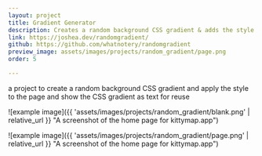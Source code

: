 ```yaml
---
layout: project
title: Gradient Generator
description: Creates a random background CSS gradient & adds the style to the page
link: https://joshea.dev/randomgradient/
github: https://github.com/whatnotery/randomgradient
preview_image: assets/images/projects/random_gradient/page.png
order: 5

---
```


a project to create a random background CSS gradient and apply the style to the page and show the CSS gradient as text for reuse

![example image]({{ 'assets/images/projects/random_gradient/blank.png' | relative_url }} "A screenshot of the home page for kittymap.app")

![example image]({{ 'assets/images/projects/random_gradient/page.png' | relative_url }} "A screenshot of the home page for kittymap.app")